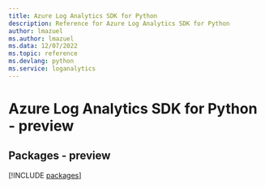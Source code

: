```yaml
---
title: Azure Log Analytics SDK for Python
description: Reference for Azure Log Analytics SDK for Python
author: lmazuel
ms.author: lmazuel
ms.data: 12/07/2022
ms.topic: reference
ms.devlang: python
ms.service: loganalytics
---
```

# Azure Log Analytics SDK for Python - preview
## Packages - preview
[!INCLUDE [packages](log-analytics-index.md)]